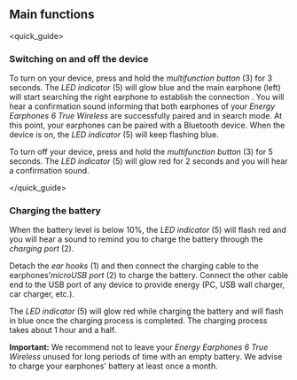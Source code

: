 ## Main functions
<quick_guide>
### Switching on and off the device

To turn on your device, press and hold the *multifunction button* (3) for 3 seconds. The *LED indicator* (5) will glow blue and the main earphone (left) will start searching the right earphone to establish the connection . You will hear a confirmation sound informing that both earphones of your *Energy Earphones 6 True Wireless* are successfully paired and  in search mode. At this point, your earphones can be paired with a Bluetooth device.
When the device is on, the *LED indicator* (5) will keep flashing blue. 

To turn off your device, press and hold the *multifunction button* (3) for 5 seconds. The *LED indicator* (5) will glow red for 2 seconds and you will hear a confirmation sound.

</quick_guide>

### Charging the battery

When the battery level is below 10%, the *LED indicator* (5) will flash red and you will hear a sound to remind you to charge the battery through the *charging port* (2). 

Detach the *ear hooks* (1) and then connect the charging cable to the earphones’*microUSB port* (2) to charge the battery. Connect the other cable end to the USB port of any device to provide energy (PC, USB wall charger, car charger, etc.).

The *LED indicator* (5) will glow red while charging the battery and will flash in blue once the charging process is completed. The charging process takes about 1 hour and a half.


**Important:** We recommend not to leave your *Energy Earphones 6 True Wireless* unused for long periods of time with an empty battery. We advise to charge your earphones' battery at least once a month.
